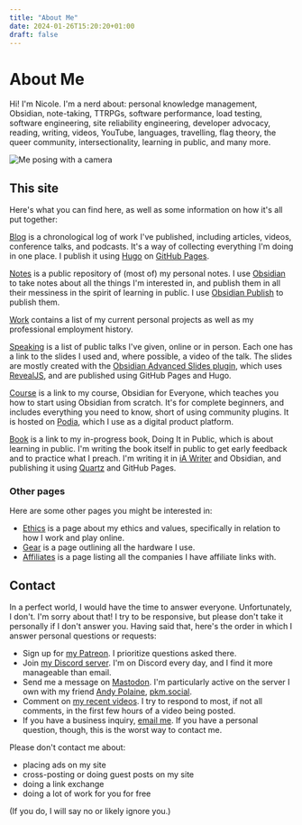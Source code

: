 ```yaml
---
title: "About Me"
date: 2024-01-26T15:20:20+01:00
draft: false
---
```

# About Me

Hi! I'm Nicole. I'm a nerd about: personal knowledge management, Obsidian, note-taking, TTRPGs, software performance, load testing, software engineering, site reliability engineering, developer advocacy, reading, writing, videos, YouTube, languages, travelling, flag theory, the queer community, intersectionality, learning in public, and many more.

![Me posing with a camera](/assets/me-with-camera.jpg)

## This site

Here's what you can find here, as well as some information on how it's all put together:

[Blog](/blog) is a chronological log of work I've published, including articles, videos, conference talks, and podcasts. It's a way of collecting everything I'm doing in one place. I publish it using [Hugo](https://gohugo.io) on [GitHub Pages](https://pages.github.com).

[Notes](https://notes.nicolevanderhoeven.com) is a public repository of (most of) my personal notes. I use [Obsidian](https://obsidian.md) to take notes about all the things I'm interested in, and publish them in all their messiness in the spirit of learning in public. I use [Obsidian Publish](https://obsidian.md/publish) to publish them.

[Work](/work) contains a list of my current personal projects as well as my professional employment history.

[Speaking](/speaking) is a list of public talks I've given, online or in person. Each one has a link to the slides I used and, where possible, a video of the talk. The slides are mostly created with the [Obsidian Advanced Slides plugin](https://github.com/MSzturc/obsidian-advanced-slides/), which uses [RevealJS](https://revealjs.com/), and are published using GitHub Pages and Hugo.

[Course](https://nicole.to/o4e) is a link to my course, Obsidian for Everyone, which teaches you how to start using Obsidian from scratch. It's for complete beginners, and includes everything you need to know, short of using community plugins. It is hosted on [Podia](https://podia.com), which I use as a digital product platform.

[Book](https://nicole.to/dip) is a link to my in-progress book, Doing It in Public, which is about learning in public. I'm writing the book itself in public to get early feedback and to practice what I preach. I'm writing it in [iA Writer](https://ia.net/writer) and Obsidian, and publishing it using [Quartz](https://quartz.jzhao.xyz/) and GitHub Pages.

### Other pages

Here are some other pages you might be interested in:

- [Ethics](/ethics/) is a page about my ethics and values, specifically in relation to how I work and play online.
- [Gear](/gear) is a page outlining all the hardware I use.
- [Affiliates](/affiliates/) is a page listing all the companies I have affiliate links with.


## Contact

In a perfect world, I would have the time to answer everyone. Unfortunately, I don't. I'm sorry about that! I try to be responsive, but please don't take it personally if I don't answer you. Having said that, here's the order in which I answer personal questions or requests:

- Sign up for [my Patreon](https://patreon.com/nicolevdh). I prioritize questions asked there.
- Join [my Discord server](https://nicole.to/discord). I'm on Discord every day, and I find it more manageable than email.
- Send me a message on [Mastodon](https://pkm.social/@nicole). I'm particularly active on the server I own with my friend [Andy Polaine](https://polaine.com), [pkm.social](https://pkm.social).
- Comment on [my recent videos](https://www.youtube.com/@nicolevdh). I try to respond to most, if not all comments, in the first few hours of a video being posted.
- If you have a business inquiry, [email me](mailto:nicole@nicolevanderhoeven.com). If you have a personal question, though, this is the worst way to contact me.


Please don't contact me about:
- placing ads on my site
- cross-posting or doing guest posts on my site
- doing a link exchange
- doing a lot of work for you for free

(If you do, I will say no or likely ignore you.)